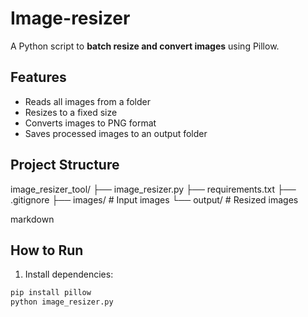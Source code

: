 # Image-resizer
A Python script to **batch resize and convert images** using Pillow.

##  Features
- Reads all images from a folder
- Resizes to a fixed size
- Converts images to PNG format
- Saves processed images to an output folder
##  Project Structure
image_resizer_tool/
├── image_resizer.py
├── requirements.txt
├── .gitignore
├── images/ # Input images
└── output/ # Resized images

markdown
##  How to Run
1. Install dependencies:
```bash
pip install pillow
python image_resizer.py
